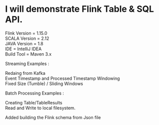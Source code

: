 # I will  demonstrate Flink Table & SQL API.
 Flink Version = 1.15.0   
 SCALA Version = 2.12   
 JAVA Version = 1.8   
 IDE = IntelliJ IDEA    
 Build Tool = Maven 3.x     
 


Streaming Examples : 

  Redaing from Kafka  
  Event Timestamp and Processed Timestamp Windowing   
  Fixed Size (Tumble) / Sliding Windows    

Batch Processing Examples : 

  Creating Table/TableResults  
  Read and Write to local filesystem.      
  
  
Added building the Flink schema from Json file     


